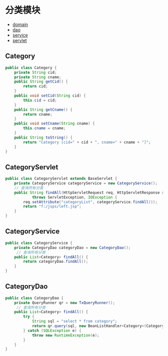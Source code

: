 # 分类模块
  - [domain](#Category)
  - [dao](#CategoryDao)
  - [service](#CategoryService)
  - [servlet](#CategoryServlet)
  
  
## Category
```java
public class Category {
	private String cid;
	private String cname;
	public String getCid() {
		return cid;
	}
	public void setCid(String cid) {
		this.cid = cid;
	}
	public String getCname() {
		return cname;
	}
	public void setCname(String cname) {
		this.cname = cname;
	}
	public String toString() {
		return "Category [cid=" + cid + ", cname=" + cname + "]";
	}
}
```

## CategoryServlet
```java
public class CategoryServlet extends BaseServlet {
	private CategoryService categoryService = new CategoryService();
	// 查询所有分类
	public String findAll(HttpServletRequest req, HttpServletResponse resp)
			throws ServletException, IOException {
		req.setAttribute("categoryList", categoryService.findAll());
		return "f:/jsps/left.jsp";
	}
}
```

## CategoryService
```java
public class CategoryService {
	private CategoryDao categoryDao = new CategoryDao();
	 // 查询所有分类
	public List<Category> findAll() {
		return categoryDao.findAll();
	} 
}
```

## CategoryDao
```java
public class CategoryDao {
	private QueryRunner qr = new TxQueryRunner();
	 // 查询所有分类
	public List<Category> findAll() {
		try {
			String sql = "select * from category";
			return qr.query(sql, new BeanListHandler<Category>(Category.class));
		} catch (SQLException e) {
			throw new RuntimeException(e);
		}
	}
}
```
